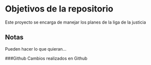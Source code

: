 # Objetivos de la repositorio

Este proyecto se encarga de manejar los planes de la liga de la justicia


## Notas
Pueden hacer lo que quieran...


###Github
Cambios realizados en Github

